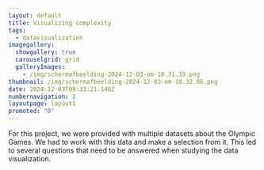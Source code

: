 ```yaml
---
layout: default
title: Visualizing complexity
tags:
  - datavisualization
imagegallery:
  showgallery: true
  carouselgrid: grid
  galleryImages:
    - /img/scherm­afbeelding-2024-12-03-om-10.31.19.png
thumbnail: /img/scherm­afbeelding-2024-12-03-om-10.32.06.png
date: 2024-12-03T09:33:21.146Z
numbernavigation: 2
layoutpage: layout1
promoted: "0"
---
```

For this project, we were provided with multiple datasets about the Olympic Games. We had to work with this data and make a selection from it. This led to several questions that need to be answered when studying the data visualization.